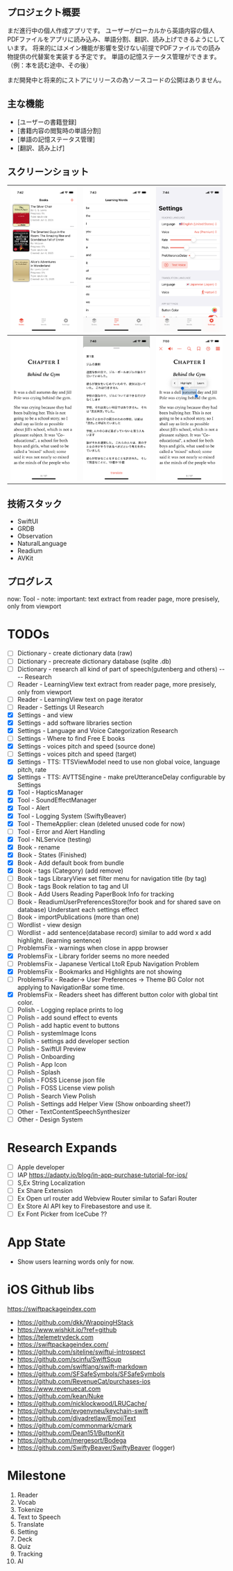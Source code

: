## プロジェクト概要

まだ進行中の個人作成アプリです。
ユーザーがローカルから英語内容の個人PDFファイルをアプリに読み込み、単語分割、翻訳、読み上げできるようにしています。
将来的にはメイン機能が影響を受けない前提でPDFファイルでの読み物提供の代替案を実装する予定です。
単語の記憶ステータス管理ができます。（例：本を読む途中、その後）

まだ開発中と将来的にストアにリリースの為ソースコードの公開はありません。


## 主な機能

- [ユーザーの書籍登録]
- [書籍内容の閲覧時の単語分割]
- [単語の記憶ステータス管理]
- [翻訳、読み上げ]

## スクリーンショット

| ![Image 1](imgs/1.png) | ![Image 2](imgs/2.png) | ![Image 3](imgs/3.png) |
|---------------------------------|---------------------------------|---------------------------------|
| ![Image 4](imgs/4.png) | ![Image 5](imgs/5.png) | ![Image 6](imgs/6.png) |



## 技術スタック
- SwiftUI
- GRDB
- Observation
- NaturalLanguage
- Readium
- AVKit


## プログレス
now:        Tool -
            note:
important:  text extract from reader page, more presisely, only from viewport

# TODOs
- [ ] Dictionary - create dictionary data (raw)
- [ ] Dictionary - precreate dictionary database (sqlite .db)
- [ ] Dictionary - research all kind of part of speech(gutenberg and others) ---- Research
- [ ] Reader - LearningView text extract from reader page, more presisely, only from viewport
- [ ] Reader - LearningView text on page iterator
- [ ] Reader - Settings UI Research
- [x] Settings - and view
- [x] Settings - add software libraries section
- [x] Settings - Language and Voice Categorization Research
- [ ] Settings - Where to find Free E books
- [x] Settings - voices pitch and speed (source done)
- [ ] Settings - voices pitch and speed (target)
- [x] Settings - TTS: TTSViewModel need to use non global voice, language pitch, rate
- [x] Settings - TTS: AVTTSEngine - make preUtteranceDelay configurable by Settings
- [x] Tool - HapticsManager
- [x] Tool - SoundEffectManager
- [x] Tool - Alert
- [x] Tool - Logging System (SwiftyBeaver)
- [x] Tool - ThemeApplier: clean (deleted unused code for now)
- [ ] Tool - Error and Alert Handling
- [x] Tool - NLService (testing)
- [x] Book - rename
- [x] Book - States (Finished)
- [x] Book - Add default book from bundle
- [x] Book - tags (Category) (add remove)
- [ ] Book - tags LibraryView set filter menu for navigation title (by tag)
- [ ] Book - tags Book relation to tag and UI
- [ ] Book - Add Users Reading PaperBook Info for tracking
- [ ] Book - ReadiumUserPreferencesStore(for book and for shared save on database)  Understant each settings effect
- [ ] Book - importPublications (more than one)
- [ ] Wordlist - view design
- [ ] Wordlist - add sentence(database record) similar to add word x add highlight. (learning sentence)
- [ ] ProblemsFix - warnings when close in appp browser
- [X] ProblemsFix - Library forlder seems no more needed
- [ ] ProblemsFix - Japanese Vertical LtoR Epub Navigation Problem
- [x] ProblemsFix - Bookmarks and Highlights are not showing
- [ ] ProblemsFix - Reader-> User Preferences -> Theme BG Color not applying to NavigationBar some time.
- [x] ProblemsFix - Readers sheet has different button color with global tint color.
- [ ] Polish - Logging replace prints to log
- [ ] Polish - add sound effect to events
- [ ] Polish - add haptic event to buttons
- [ ] Polish - systemImage Icons
- [ ] Polish - settings add developer section
- [ ] Polish - SwiftUI Preview
- [ ] Polish - Onboarding
- [ ] Polish - App Icon
- [ ] Polish - Splash
- [ ] Polish - FOSS License json file
- [ ] Polish - FOSS License view polish
- [ ] Polish - Search View Polish
- [ ] Polish - Settings add Helper View (Show onboarding sheet?)
- [ ] Other - TextContentSpeechSynthesizer
- [ ] Other - Design System

# Research Expands
- [ ] Apple developer
- [ ] IAP https://adapty.io/blog/in-app-purchase-tutorial-for-ios/
- [ ] S,Ex String Localization
- [ ] Ex Share Extension
- [ ] Ex Open url router add Webview Router similar to Safari Router
- [ ] Ex Store AI API key to Firebasestore and use it.
- [ ] Ex Font Picker from IceCube ??

# App State
- Show users learning words only for now.

# iOS Github libs
  https://swiftpackageindex.com
  - https://github.com/dkk/WrappingHStack
  - https://www.wishkit.io/?ref=github
  - https://telemetrydeck.com
  - https://swiftpackageindex.com/
  - https://github.com/siteline/swiftui-introspect
  - https://github.com/scinfu/SwiftSoup
  - https://github.com/swiftlang/swift-markdown
  - https://github.com/SFSafeSymbols/SFSafeSymbols
  - https://github.com/RevenueCat/purchases-ios             https://www.revenuecat.com
  - https://github.com/kean/Nuke
  - https://github.com/nicklockwood/LRUCache/
  - https://github.com/evgenyneu/keychain-swift
  - https://github.com/divadretlaw/EmojiText
  - https://github.com/commonmark/cmark
  - https://github.com/Dean151/ButtonKit
  - https://github.com/mergesort/Bodega
  - https://github.com/SwiftyBeaver/SwiftyBeaver  (logger)

# Milestone
1. Reader
2. Vocab
3. Tokenize
4. Text to Speech
5. Translate
6. Setting
7. Deck
8. Quiz
9. Tracking
10. AI
